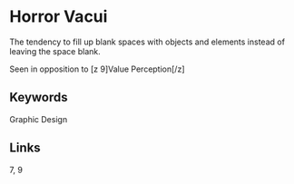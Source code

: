 # Horror Vacui

The tendency to fill up blank spaces with objects and elements instead of leaving the space blank. 

Seen in opposition to [z 9]Value Perception[/z]

## Keywords

Graphic Design

## Links

7, 9
